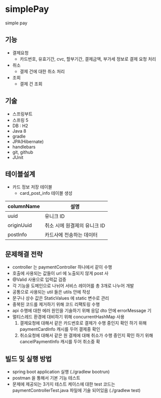 # simplePay
simple pay

## 기능
- 결제요청
  - 카드번호, 유효기간, cvc, 할부기간, 결제금액, 부가세 정보로 결제 요청 처리
- 취소
  - 결제 건에 대한 취소 처리
- 조회
  - 결제 건 조회

## 기술
- 스프링부트
- 스프링 5
- DB : H2
- Java 8
- gradle
- JPA(Hibernate)
- handlebars
- git, github
- JUnit

## 테이블설계
- 카드 정보 저장 테이블
    - card_post_info 테이블 생성

columnName | 설명
-----------|------------------------
uuid       | 유니크 ID
originUuid | 취소 시에 원결제의 유니크 ID
postInfo   | 카드사에 전송하는 데이터
    
## 문제해결 전략
- controller 는 paymentController 하나에서 같이 수행
- 호출에 사용되는 값들이 url 에 노출되지 않게 post 사
- @Valid 사용으로 입력값 검증
- 각 기능을 도메인으로 나뉘어 서비스 레이어를 총 3개로 나누어 개발
- 공통으로 사용되는 util 들은 utils 안에 작성
- 문구나 상수 값은 StaticValues 에 static 변수로 관리
- 중복된 코드를 제거하기 위해 코드 리팩토링 수행
- api 수행에 대한 에러 원인을 기술하기 위해 응답 dto 안에 errorMessage 기
- 멀티스레드 환경에 대비하기 위해 concurrentHashMap 사용
  1. 결제요청에 대해서 같은 카드번호로 결제가 수행 중인지 확인 하기 위해 paymentCardInfo 캐시를 두어 결제중 확인
  2. 취소요청에 대해서 같은 원 결제에 대해 취소가 수행 중인지 확인 하기 위해 cancelPaymentInfo 캐시를 두어 취소중 확
  
    
## 빌드 및 실행 방법
- spring boot application 실행 (./gradlew bootrun)
- postman 을 통해서 기본 기능 테스트
- 문제에 제공되는 3가지 테스트 케이스에 대한 test 코드는 paymentControllerTest.java 파일에 기술 되어있음 (./gradlew test)

